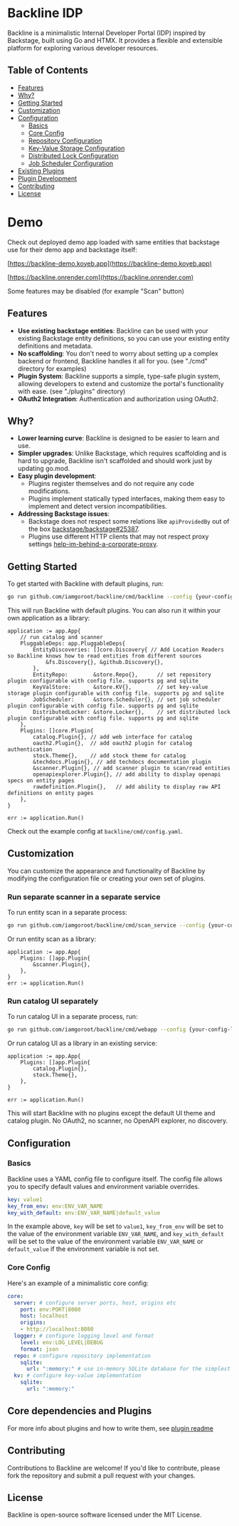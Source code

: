 # Backline IDP

Backline is a minimalistic Internal Developer Portal (IDP) inspired by Backstage, built using Go and HTMX. It provides a flexible and extensible platform for exploring various developer resources.

## Table of Contents
- [Features](#features)
- [Why?](#why)
- [Getting Started](#getting-started)
- [Customization](#customization)
- [Configuration](#configuration)
  - [Basics](#basics)
  - [Core Config](#core-config)
  - [Repository Configuration](#repository-configuration)
  - [Key-Value Storage Configuration](#key-value-storage-configuration)
  - [Distributed Lock Configuration](#distributed-lock-configuration)
  - [Job Scheduler Configuration](#job-scheduler-configuration)
- [Existing Plugins](#existing-plugins)
- [Plugin Development](#plugin-development)
- [Contributing](#contributing)
- [License](#license)

# Demo

Check out deployed demo app loaded with same entities that backstage use for their demo app and backstage itself:

[https://backline-demo.koyeb.app](https://backline-demo.koyeb.app)

[https://backline.onrender.com](https://backline.onrender.com)

Some features may be disabled (for example "Scan" button)

## Features
- **Use existing backstage entities**: Backline can be used with your existing Backstage entity definitions, so you can use your existing entity definitions and metadata.
- **No scaffolding**: You don't need to worry about setting up a complex backend or frontend, Backline handles it all for you. (see "./cmd" directory for examples)
- **Plugin System**: Backline supports a simple, type-safe plugin system, allowing developers to extend and customize the portal's functionality with ease. (see "./plugins" directory)
- **OAuth2 Integration**: Authentication and authorization using OAuth2.

## Why?
- **Lower learning curve**: Backline is designed to be easier to learn and use.
- **Simpler upgrades**: Unlike Backstage, which requires scaffolding and is hard to upgrade, Backline isn't scaffolded and should work just by updating go.mod.
- **Easy plugin development**:
  - Plugins register themselves and do not require any code modifications.
  - Plugins implement statically typed interfaces, making them easy to implement and detect version incompatibilities.
- **Addressing Backstage issues**:
  - Backstage does not respect some relations like `apiProvidedBy` out of the box [backstage/backstage#25387](https://github.com/backstage/backstage/issues/25387).
  - Plugins use different HTTP clients that may not respect proxy settings [help-im-behind-a-corporate-proxy](https://github.com/backstage/backstage/blob/master/contrib/docs/tutorials/help-im-behind-a-corporate-proxy.md).

## Getting Started

To get started with Backline with default plugins, run:

```bash
go run github.com/iamgoroot/backline/cmd/backline --config {your-config-location}/config.yaml
```

This will run Backline with default plugins. You can also run it within your own application as a library:

```golang
application := app.App{
    // run catalog and scanner
    PluggableDeps: app.PluggableDeps{
        EntityDiscoveries: []core.Discovery{ // Add Location Readers so Backline knows how to read entities from different sources
            &fs.Discovery{}, &github.Discovery{},
        },
        EntityRepo:        &store.Repo{},      // set repository plugin configurable with config file. supports pg and sqlite
        KeyValStore:       &store.KV{},        // set key-value storage plugin configurable with config file. supports pg and sqlite
        JobScheduler:      &store.Scheduler{}, // set job scheduler plugin configurable with config file. supports pg and sqlite
        DistributedLocker: &store.Locker{},    // set distributed lock plugin configurable with config file. supports pg and sqlite
    },
    Plugins: []core.Plugin{
        catalog.Plugin{}, // add web interface for catalog
        oauth2.Plugin{},  // add oauth2 plugin for catalog authentication
        stock.Theme{},    // add stock theme for catalog
        &techdocs.Plugin{}, // add techdocs documentation plugin
        &scanner.Plugin{}, // add scanner plugin to scan/read entities
        openapiexplorer.Plugin{}, // add ability to display openapi specs on entity pages
        rawdefinition.Plugin{},   // add ability to display raw API definitions on entity pages
    },
}

err := application.Run()
```

Check out the example config at `backline/cmd/config.yaml`.

## Customization

You can customize the appearance and functionality of Backline by modifying the configuration file or creating your own set of plugins.

### Run separate scanner in a separate service

To run entity scan in a separate process:

```bash
go run github.com/iamgoroot/backline/cmd/scan_service --config {your-config-location}/config.yaml
```

Or run entity scan as a library:

```golang
application := app.App{
    Plugins: []app.Plugin{
        &scanner.Plugin{},
    },
}
err := application.Run()
```

### Run catalog UI separately

To run catalog UI in a separate process, run:

```bash
go run github.com/iamgoroot/backline/cmd/webapp --config {your-config-location}/config.yaml
```

Or run catalog UI as a library in an existing service:

```golang
application := app.App{
    Plugins: []app.Plugin{
        catalog.Plugin{},
        stock.Theme{},
    },
}

err := application.Run()
```

This will start Backline with no plugins except the default UI theme and catalog plugin. No OAuth2, no scanner, no OpenAPI explorer, no discovery.

## Configuration

### Basics

Backline uses a YAML config file to configure itself. The config file allows you to specify default values and environment variable overrides.

```yaml
key: value1
key_from_env: env:ENV_VAR_NAME
key_with_default: env:ENV_VAR_NAME|default_value
```

In the example above, `key` will be set to `value1`, `key_from_env` will be set to the value of the environment variable `ENV_VAR_NAME`, and `key_with_default` will be set to the value of the environment variable `ENV_VAR_NAME` or `default_value` if the environment variable is not set.

### Core Config

Here's an example of a minimalistic core config:

```yaml
core:
  server: # configure server ports, host, origins etc
    port: env:PORT|8080
    host: localhost
    origins:
    - http://localhost:8080
  logger: # configure logging level and format
    level: env:LOG_LEVEL|DEBUG
    format: json
  repo: # configure repository implementation
    sqlite:
      url: ":memory:" # use in-memory SQLite database for the simplest setup
  kv: # configure key-value implementation
    sqlite:
      url: ":memory:" 
```

## Core dependencies and Plugins

For more info about plugins and how to write them, see [plugin readme](./plugin/README.md)

## Contributing

Contributions to Backline are welcome! If you'd like to contribute, please fork the repository and submit a pull request with your changes.

## License

Backline is open-source software licensed under the MIT License.
